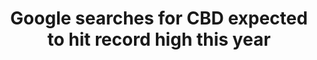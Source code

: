 ---
_external_link: https://www.goodmorningamerica.com/news/story/google-searches-cbd-expected-hit-record-high-year-66448514
archived_url: https://web.archive.org/web/20210616052651/https://www.goodmorningamerica.com/news/story/google-searches-cbd-expected-hit-record-high-year-66448514
article: ''
date: null
description: Following a decade of stable Google searches for CBD, or cannabidiol,
  the number of searches for those terms spiked between 2014 and 2019.
headline: Google searches for CBD expected to hit record high this year
image:
  focal_point: Smart
original_url: https://www.goodmorningamerica.com/news/story/google-searches-cbd-expected-hit-record-high-year-66448514
outline_html: ''
outline_img: https://www.google.com/s2/favicons?domain=goodmorningamerica.com
publication: Good Morning America
summary: '...'
title: Google searches for CBD expected to hit record high this year

---